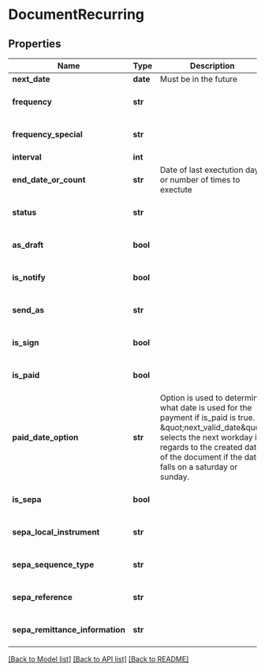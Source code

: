 # DocumentRecurring

## Properties
Name | Type | Description | Notes
------------ | ------------- | ------------- | -------------
**next_date** | **date** | Must be in the future | 
**frequency** | **str** |  | [optional] [default to 'MONTHLY']
**frequency_special** | **str** |  | [optional] [default to 'null']
**interval** | **int** |  | [optional] 
**end_date_or_count** | **str** | Date of last exectution day or number of times to exectute | [optional] [default to 'null']
**status** | **str** |  | [optional] [default to 'WAITING']
**as_draft** | **bool** |  | [optional] [default to False]
**is_notify** | **bool** |  | [optional] [default to False]
**send_as** | **str** |  | [optional] [default to 'null']
**is_sign** | **bool** |  | [optional] [default to False]
**is_paid** | **bool** |  | [optional] [default to False]
**paid_date_option** | **str** | Option is used to determine what date is used for the payment if is_paid is true. \&quot;next_valid_date\&quot; selects the next workday in regards to the created date of the document if the date falls on a saturday or sunday. | [optional] [default to 'created_date']
**is_sepa** | **bool** |  | [optional] [default to False]
**sepa_local_instrument** | **str** |  | [optional] [default to 'null']
**sepa_sequence_type** | **str** |  | [optional] [default to 'null']
**sepa_reference** | **str** |  | [optional] [default to 'null']
**sepa_remittance_information** | **str** |  | [optional] [default to 'null']

[[Back to Model list]](../README.md#documentation-for-models) [[Back to API list]](../README.md#documentation-for-api-endpoints) [[Back to README]](../README.md)



